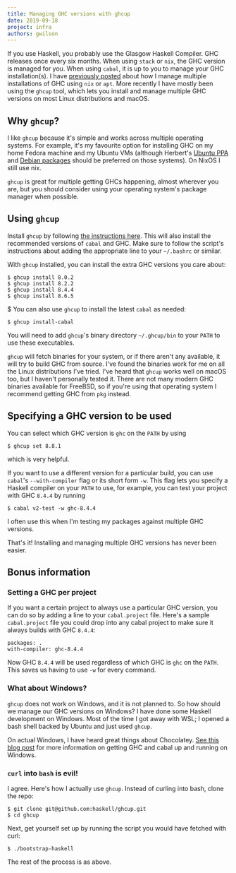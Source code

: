 ```yaml
---
title: Managing GHC versions with ghcup
date: 2019-09-18
project: infra
authors: gwilson
---
```


If you use Haskell, you probably use the Glasgow Haskell Compiler. GHC releases once every six months. When using `stack` or `nix`, the GHC version is managed for you. When using `cabal`, it is up to you to manage your GHC installation(s). I have [previously posted](../multiple-ghcs) about how I manage multiple installations of GHC using `nix` or `apt`. More recently I have mostly been using the `ghcup` tool, which lets you install and manage multiple GHC versions on most Linux distributions and macOS.

## Why `ghcup`?

I like `ghcup` because it's simple and works across multiple operating systems. For example, it's my favourite option for installing GHC on my home Fedora machine and my Ubuntu VMs (although Herbert's [Ubuntu PPA](https://launchpad.net/~hvr/+archive/ubuntu/ghc) and [Debian packages](https://downloads.haskell.org/debian/) should be preferred on those systems). On NixOS I still use nix.

`ghcup` is great for multiple getting GHCs happening, almost wherever you are, but you should consider using your operating system's package manager when possible.

## Using `ghcup`

Install `ghcup` by following [the instructions here](https://www.haskell.org/ghcup/). This will also install the recommended versions of `cabal` and GHC. Make sure to follow the script's instructions about adding the appropriate line to your `~/.bashrc` or similar.

With `ghcup` installed, you can install the extra GHC versions you care about:

```
$ ghcup install 8.0.2
$ ghcup install 8.2.2
$ ghcup install 8.4.4
$ ghcup install 8.6.5
```

$ You can also use `ghcup` to install the latest `cabal` as needed:

```
$ ghcup install-cabal
```

You will need to add `ghcup`'s binary directory `~/.ghcup/bin` to your `PATH` to use these executables.


`ghcup` will fetch binaries for your system, or if there aren't any available, it will try to build GHC from source. I've found the binaries work for me on all the Linux distributions I've tried. I've heard that `ghcup` works well on macOS too, but I haven't personally tested it. There are not many modern GHC binaries available for FreeBSD, so if you're using that operating system I recommend getting GHC from `pkg` instead.

## Specifying a GHC version to be used

You can select which GHC version is `ghc` on the `PATH` by using

```
$ ghcup set 8.8.1
```

which is very helpful.

If you want to use a different version for a particular build, you can use `cabal`'s `--with-compiler` flag or its short form `-w`. This flag lets you specify a Haskell compiler on your `PATH` to use, for example, you can test your project with GHC `8.4.4` by running

```
$ cabal v2-test -w ghc-8.4.4
```

I often use this when I'm testing my packages against multiple GHC versions.

That's it! Installing and managing multiple GHC versions has never been easier.

## Bonus information

### Setting a GHC per project

If you want a certain project to always use a particular GHC version, you can do so by adding a line to your `cabal.project` file. Here's a sample `cabal.project` file you could drop into any cabal project to make sure it always builds with GHC `8.4.4`:

```
packages: .
with-compiler: ghc-8.4.4
```

Now GHC `8.4.4` will be used regardless of which GHC is `ghc` on the `PATH`. This saves us having to use `-w` for every command.


### What about Windows?

`ghcup` does not work on Windows, and it is not planned to. So how should we manage our GHC versions on Windows? I have done some Haskell development on Windows. Most of the time I got away with WSL; I opened a bash shell backed by Ubuntu and just used `ghcup`.

On actual Windows, I have heard great things about Chocolatey. [See this blog post](https://hub.zhox.com/posts/introducing-haskell-dev/) for more information on getting GHC and cabal up and running on Windows.


### `curl` into `bash` is evil!

I agree. Here's how I actually use `ghcup`. Instead of curling into bash, clone the repo:

```
$ git clone git@github.com:haskell/ghcup.git
$ cd ghcup
```

Next, get yourself set up by running the script you would have fetched with curl:

```
$ ./bootstrap-haskell
```

The rest of the process is as above.

